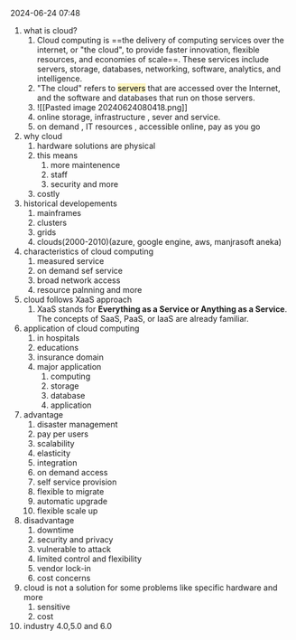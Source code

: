 2024-06-24 07:48

1. what is cloud?
	1. Cloud computing is ==the delivery of computing services over the internet, or "the cloud", to provide faster innovation, flexible resources, and economies of scale==. These services include servers, storage, databases, networking, software, analytics, and intelligence.
	2. "The cloud" refers to <mark style="background: #FFF3A3A6;">servers</mark> that are accessed over the Internet, and the software and databases that run on those servers.
	3. ![[Pasted image 20240624080418.png]]
	4. online storage, infrastructure , sever and service.
	5. on demand , IT resources , accessible online, pay as you go
2. why cloud
	1. hardware solutions are physical 
	2. this means 
		1. more maintenence
		2. staff
		3. security and more
	3. costly
3. historical developements
	1. mainframes
	2. clusters
	3. grids
	4. clouds(2000-2010)(azure, google engine, aws, manjrasoft aneka)
4. characteristics of cloud computing
	1. measured service
	2. on demand sef service
	3. broad network access
	4. resource palnning and more
5. cloud follows XaaS approach
	1.  XaaS stands for **Everything as a Service or Anything as a Service**. The concepts of SaaS, PaaS, or IaaS are already familiar.
6. application of cloud computing
	1. in hospitals
	2. educations
	3. insurance domain
	4. major application
		1. computing
		2. storage
		3. database
		4. application
7. advantage
	1. disaster management
	2. pay per users
	3. scalability
	4. elasticity
	5. integration
	6. on demand access
	7. self service provision
	8. flexible to migrate
	9. automatic upgrade
	10. flexible scale up
8. disadvantage
	1. downtime
	2. security and privacy
	3. vulnerable to attack
	4. limited control and flexibility
	5. vendor lock-in
	6. cost concerns
9. cloud is not a solution for some problems like specific hardware and more
	1. sensitive
	2. cost
10. industry 4.0,5.0 and 6.0